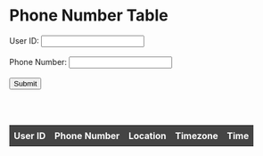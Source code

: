 <html>
  <head>
    <meta charset="UTF-8">
    <title>Phone Number Table</title>
    <style>
      table {
        border-collapse: collapse;
        width: 100%;
      }
      th, td {
        text-align: left;
        padding: 8px;
      }
      th {
        background-color: #444444;
        color: white;
      }
      tr:nth-child(even) {
        background-color: #f2f2f2;
      }
    </style>
  </head>
  <body>
    <h1>Phone Number Table</h1>
    <form id="myForm">
      <label for="userID">User ID:</label>
      <input type="text" id="userID" name="userID"><br><br>
      <label for="phoneNumber">Phone Number:</label>
      <input type="text" id="phoneNumber" name="phoneNumber"><br><br>
      <button type="button" onclick="postData()">Submit</button>
    </form>
    <br><br>
    <table id="phoneTable">
      <tr>
        <th>User ID</th>
        <th>Phone Number</th>
        <th>Location</th>
        <th>Timezone</th>
        <th>Time</th>
      </tr>
    </table>
    <script>
      function postData() {
        let userID = document.getElementById("userID").value;
        let phoneNumber = document.getElementById("phoneNumber").value;
        fetch('/api/phone', {
          method: 'POST',
          headers: {
            'Content-Type': 'application/json'
          },
          body: JSON.stringify({
            'userID': userID,
            'phoneNumber': phoneNumber
          })
        })
        .then(response => response.json())
        .then(data => {
          console.log(data);
          document.getElementById("userID").value = "";
          document.getElementById("phoneNumber").value = "";
          getPhoneData();
        });
      }
      function getPhoneData() {
        fetch('/api/phone')
        .then(response => response.json())
        .then(data => {
          console.log(data);
          let table = document.getElementById("phoneTable");
          table.innerHTML = `
            <tr>
              <th>User ID</th>
              <th>Phone Number</th>
              <th>Location</th>
              <th>Timezone</th>
              <th>Time</th>
            </tr>
          `;
          data.forEach(row => {
            table.innerHTML += `
              <tr>
                <td>${row.user_id}</td>
                <td>${row.phone_number}</td>
                <td>${row.location}</td>
                <td>${row.timezone}</td>
                <td>${row.time}</td>
              </tr>
            `;
          });
        });
      }
      document.addEventListener("DOMContentLoaded", function(event) {
        getPhoneData();
      });
    </script>
  </body>
</html>
